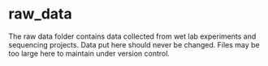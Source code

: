 # raw_data

The raw data folder contains data collected from wet lab experiments and sequencing projects. Data put here should never be changed. Files may be too large here to maintain under version control.
